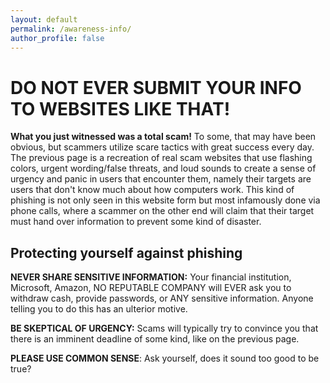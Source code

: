 ```yaml
---
layout: default
permalink: /awareness-info/
author_profile: false
---
```

<h1>DO NOT EVER SUBMIT YOUR INFO TO WEBSITES LIKE THAT!</h1>
<strong>What you just witnessed was a total scam!</strong> To some, that may have been obvious, but scammers utilize scare tactics with great success every day. The previous page is a recreation of real scam websites that use flashing colors, urgent wording/false threats, and loud sounds to create a sense of urgency and panic in users that encounter them, namely their targets are users that don't know much about how computers work. This kind of phishing is not only seen in this website form but most infamously done via phone calls, where a scammer on the other end will claim that their target must hand over information to prevent some kind of disaster.

<h2>Protecting yourself against phishing</h2>
<strong>NEVER SHARE SENSITIVE INFORMATION:</strong> Your financial institution, Microsoft, Amazon, NO REPUTABLE COMPANY will EVER ask you to withdraw cash, provide passwords, or ANY sensitive information. Anyone telling you to do this has an ulterior motive.

<strong>BE SKEPTICAL OF URGENCY:</strong> Scams will typically try to convince you that there is an imminent deadline of some kind, like on the previous page.

<strong>PLEASE USE COMMON SENSE</strong>: Ask yourself, does it sound too good to be true?
